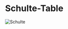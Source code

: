 # Schulte-Table
![Schulte](https://user-images.githubusercontent.com/121404620/214730028-6ffab234-581d-4124-bab4-3cd98f2a5a7b.png)
